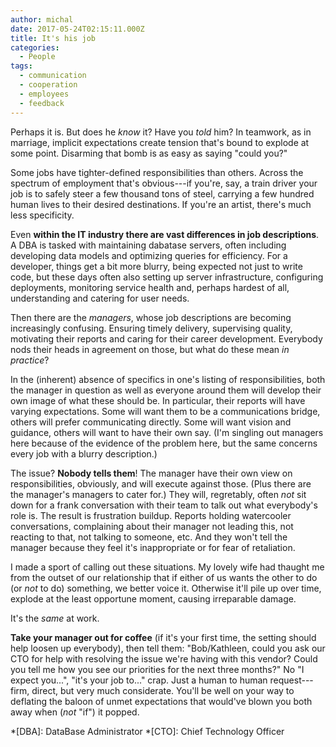 ```yaml
---
author: michal
date: 2017-05-24T02:15:11.000Z
title: It's his job
categories:
  - People
tags:
  - communication
  - cooperation
  - employees
  - feedback
---
```


Perhaps it is. But does he _know_ it? Have you _told_ him? In teamwork, as in marriage, implicit expectations create tension that's bound to explode at some point. Disarming that bomb is as easy as saying "could you?"

<!--more-->

Some jobs have tighter-defined responsibilities than others. Across the spectrum of employment that's obvious---if you're, say, a train driver your job is to safely steer a few thousand tons of steel, carrying a few hundred human lives to their desired destinations. If you're an artist, there's much less specificity.

Even **within the IT industry there are vast differences in job descriptions**. A DBA is tasked with maintaining dabatase servers, often including developing data models and optimizing queries for efficiency. For a developer, things get a bit more blurry, being expected not just to write code, but these days often also setting up server infrastructure, configuring deployments, monitoring service health and, perhaps hardest of all, understanding and catering for user needs.

Then there are the _managers_, whose job descriptions are becoming increasingly confusing. Ensuring timely delivery, supervising quality, motivating their reports and caring for their career development. Everybody nods their heads in agreement on those, but what do these mean _in practice_?

In the (inherent) absence of specifics in one's listing of responsibilities, both the manager in question as well as everyone around them will develop their own image of what these should be. In particular, their reports will have varying expectations. Some will want them to be a communications bridge, others will prefer communicating directly. Some will want vision and guidance, others will want to have their own say. (I'm singling out managers here because of the evidence of the problem here, but the same concerns every job with a blurry description.)

The issue? **Nobody tells them**! The manager have their own view on responsibilities, obviously, and will execute against those. (Plus there are the manager's managers to cater for.) They will, regretably, often _not_ sit down for a frank conversation with their team to talk out what everybody's role is. The result is frustration buildup. Reports holding watercooler conversations, complaining about their manager not leading this, not reacting to that, not talking to someone, etc. And they won't tell the manager because they feel it's inappropriate or for fear of retaliation.

I made a sport of calling out these situations. My lovely wife had thaught me from the outset of our relationship that if either of us wants the other to do (or _not_ to do) something, we better voice it. Otherwise it'll pile up over time, explode at the least opportune moment, causing irreparable damage.

It's the _same_ at work.

**Take your manager out for coffee** (if it's your first time, the setting should help loosen up everybody), then tell them: "Bob/Kathleen, could you ask our CTO for help with resolving the issue we're having with this vendor? Could you tell me how you see our priorities for the next three months?" No "I expect you...", "it's your job to..." crap. Just a human to human request---firm, direct, but very much considerate. You'll be well on your way to deflating the baloon of unmet expectations that would've blown you both away when (_not_ "if") it popped.

*[DBA]: DataBase Administrator
*[CTO]: Chief Technology Officer

